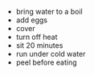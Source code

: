 * bring water to a boil
* add eggs
* cover
* turn off heat
* sit 20 minutes
* run under cold water
* peel before eating